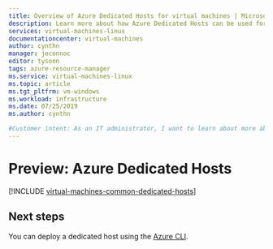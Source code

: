 ```yaml
---
title: Overview of Azure Dedicated Hosts for virtual machines | Microsoft Docs
description: Learn more about how Azure Dedicated Hosts can be used for deploying virtual machines.
services: virtual-machines-linux
documentationcenter: virtual-machines
author: cynthn
manager: jeconnoc
editor: tysonn
tags: azure-resource-manager
ms.service: virtual-machines-linux
ms.topic: article
ms.tgt_pltfrm: vm-windows
ms.workload: infrastructure
ms.date: 07/25/2019
ms.author: cynthn

#Customer intent: As an IT administrator, I want to learn about more about using a dedicated host for my Azure virtual machines
---
```


# Preview: Azure Dedicated Hosts

[!INCLUDE [virtual-machines-common-dedicated-hosts](../../../includes/virtual-machines-common-dedicated-hosts.md)]

## Next steps

You can deploy a dedicated host using the [Azure CLI](dedicated-hosts-cli.md).